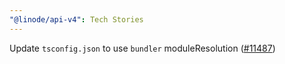 ```yaml
---
"@linode/api-v4": Tech Stories
---
```


Update `tsconfig.json` to use `bundler` moduleResolution ([#11487](https://github.com/linode/manager/pull/11487))
